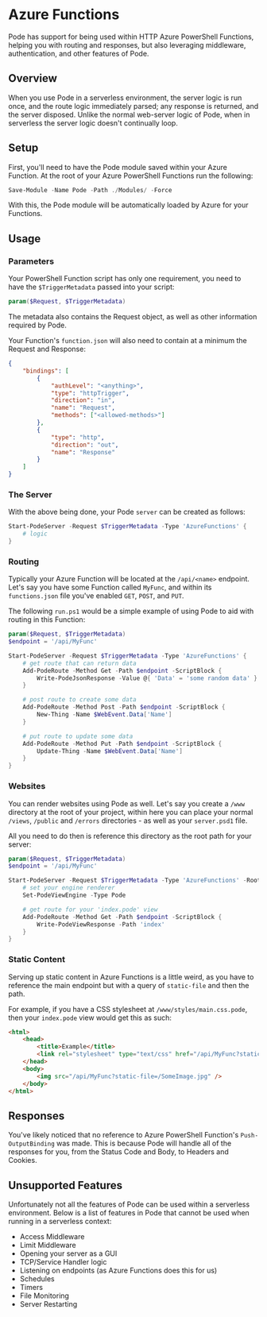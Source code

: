 # Azure Functions

Pode has support for being used within HTTP Azure PowerShell Functions, helping you with routing and responses, but also leveraging middleware, authentication, and other features of Pode.

## Overview

When you use Pode in a serverless environment, the server logic is run once, and the route logic immediately parsed; any response is returned, and the server disposed. Unlike the normal web-server logic of Pode, when in serverless the server logic doesn't continually loop.

## Setup

First, you'll need to have the Pode module saved within your Azure Function. At the root of your Azure PowerShell Functions run the following:

```powershell
Save-Module -Name Pode -Path ./Modules/ -Force
```

With this, the Pode module will be automatically loaded by Azure for your Functions.

## Usage

### Parameters

Your PowerShell Function script has only one requirement, you need to have the `$TriggerMetadata` passed into your script:

```powershell
param($Request, $TriggerMetadata)
```

The metadata also contains the Request object, as well as other information required by Pode.

Your Function's `function.json` will also need to contain at a minimum the Request and Response:

```json
{
    "bindings": [
        {
            "authLevel": "<anything>",
            "type": "httpTrigger",
            "direction": "in",
            "name": "Request",
            "methods": ["<allowed-methods>"]
        },
        {
            "type": "http",
            "direction": "out",
            "name": "Response"
        }
    ]
}
```

### The Server

With the above being done, your Pode `server` can be created as follows:

```powershell
Start-PodeServer -Request $TriggerMetadata -Type 'AzureFunctions' {
    # logic
}
```

### Routing

Typically your Azure Function will be located at the `/api/<name>` endpoint. Let's say you have some Function called `MyFunc`, and within its `functions.json` file you've enabled `GET`, `POST`, and `PUT`.

The following `run.ps1` would be a simple example of using Pode to aid with routing in this Function:

```powershell
param($Request, $TriggerMetadata)
$endpoint = '/api/MyFunc'

Start-PodeServer -Request $TriggerMetadata -Type 'AzureFunctions' {
    # get route that can return data
    Add-PodeRoute -Method Get -Path $endpoint -ScriptBlock {
        Write-PodeJsonResponse -Value @{ 'Data' = 'some random data' }
    }

    # post route to create some data
    Add-PodeRoute -Method Post -Path $endpoint -ScriptBlock {
        New-Thing -Name $WebEvent.Data['Name']
    }

    # put route to update some data
    Add-PodeRoute -Method Put -Path $endpoint -ScriptBlock {
        Update-Thing -Name $WebEvent.Data['Name']
    }
}
```

### Websites

You can render websites using Pode as well. Let's say you create a `/www` directory at the root of your project, within here you can place your normal `/views`, `/public` and `/errors` directories - as well as your `server.psd1` file.

All you need to do then is reference this directory as the root path for your server:

```powershell
param($Request, $TriggerMetadata)
$endpoint = '/api/MyFunc'

Start-PodeServer -Request $TriggerMetadata -Type 'AzureFunctions' -RootPath '../www' {
    # set your engine renderer
    Set-PodeViewEngine -Type Pode

    # get route for your 'index.pode' view
    Add-PodeRoute -Method Get -Path $endpoint -ScriptBlock {
        Write-PodeViewResponse -Path 'index'
    }
}
```

### Static Content

Serving up static content in Azure Functions is a little weird, as you have to reference the main endpoint but with a query of `static-file` and then the path.

For example, if you have a CSS stylesheet at `/www/styles/main.css.pode`, then your `index.pode` view would get this as such:

```html
<html>
    <head>
        <title>Example</title>
        <link rel="stylesheet" type="text/css" href="/api/MyFunc?static-file=/styles/main.css.pode">
    </head>
    <body>
        <img src="/api/MyFunc?static-file=/SomeImage.jpg" />
    </body>
</html>
```

## Responses

You've likely noticed that no reference to Azure PowerShell Function's `Push-OutputBinding` was made. This is because Pode will handle all of the responses for you, from the Status Code and Body, to Headers and Cookies.

## Unsupported Features

Unfortunately not all the features of Pode can be used within a serverless environment. Below is a list of features in Pode that cannot be used when running in a serverless context:

* Access Middleware
* Limit Middleware
* Opening your server as a GUI
* TCP/Service Handler logic
* Listening on endpoints (as Azure Functions does this for us)
* Schedules
* Timers
* File Monitoring
* Server Restarting
